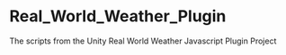 # Real_World_Weather_Plugin
The scripts from the Unity Real World Weather Javascript Plugin Project
